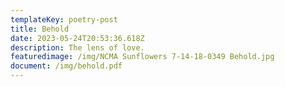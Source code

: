 ```yaml
---
templateKey: poetry-post
title: Behold
date: 2023-05-24T20:53:36.618Z
description: The lens of love.
featuredimage: /img/NCMA Sunflowers 7-14-18-0349 Behold.jpg
document: /img/behold.pdf
---
```

